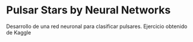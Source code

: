 # Pulsar Stars by Neural Networks
Desarrollo de una red neuronal para clasificar pulsares. Ejercicio obtenido de Kaggle
